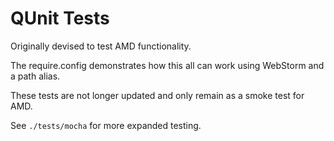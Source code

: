 # QUnit Tests

Originally devised to test AMD functionality.

The require.config demonstrates how this all can work using WebStorm and a path alias.

These tests are not longer updated and only remain as a smoke test for AMD.

See ```./tests/mocha``` for more expanded testing.
